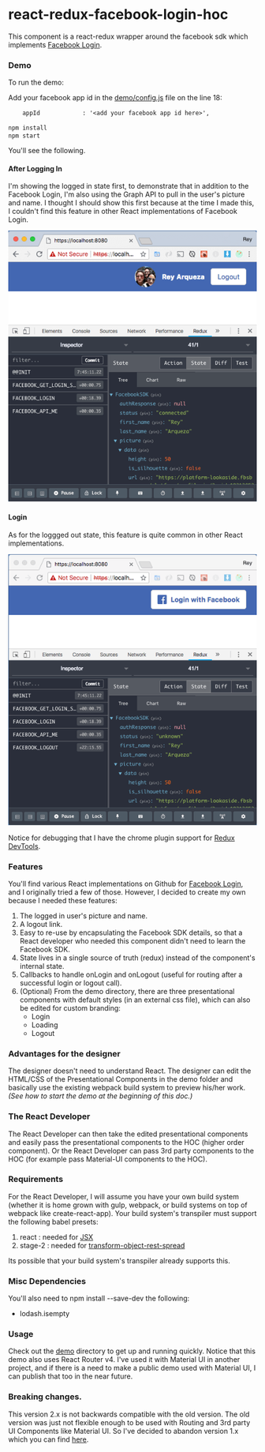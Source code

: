 # react-redux-facebook-login-hoc

This component is a react-redux wrapper around the facebook sdk which implements [Facebook Login](https://developers.facebook.com/docs/facebook-login/).

### Demo
To run the demo:

Add your facebook app id in the [demo/config.js](demo/config.js) file on the line 18:

```
    appId            : '<add your facebook app id here>',
```

```
npm install
npm start
```

You'll see the following.

#### After Logging In
I'm showing the logged in state first, to demonstrate that in addition to the Facebook Login, I'm also using the Graph API to pull in the user's picture and name. I thought I should show this first because at the time I made this, I couldn't find this feature in other React implementations of Facebook Login.

![Logout screenshot](demo/screenshots/screen-logout.png)

#### Login
As for the loggged out state, this feature is quite common in other React implementations.

![Login screenshot](demo/screenshots/screen-login.png)


Notice for debugging that I have the chrome plugin support for [Redux DevTools](https://www.npmjs.com/package/redux-devtools).

### Features
You'll find various React implementations on Github for [Facebook Login](https://developers.facebook.com/docs/facebook-login/), and I originally tried a few of those. However, I decided to create my own because I needed these features:

1. The logged in user's picture and name.
1. A logout link.
1. Easy to re-use by encapsulating the Facebook SDK details, so that a React developer who needed this component didn't need to learn the Facebook SDK.
1. State lives in a single source of truth (redux) instead of the component's internal state.
1. Callbacks to handle onLogin and onLogout (useful for routing after a successful login or logout call).
1. (Optional) From the demo directory, there are three presentational components with default styles (in an external css file), which can also be edited for custom branding:
    * Login
    * Loading
    * Logout

### Advantages for the designer
The designer doesn't need to understand React. The designer can edit the HTML/CSS of the Presentational Components in the demo folder and basically use the existing webpack build system to preview his/her work. *(See how to start the demo at the beginning of this doc.)*

### The React Developer
The React Developer can then take the edited presentational components and easily pass the presentational components to the HOC (higher order component). Or the React Developer can pass 3rd party components to the HOC (for example pass Material-UI components to the HOC).

### Requirements
For the React Developer, I will assume you have your own build system (whether it is home grown with gulp, webpack, or build systems on top of webpack like create-react-app). Your build system's transpiler must support the following babel presets:

1. react : needed for [JSX](https://babeljs.io/docs/en/babel-preset-react)
1. stage-2 : needed for [transform-object-rest-spread](https://babeljs.io/docs/en/babel-preset-stage-2)

Its possible that your build system's transpiler already supports this. 

### Misc Dependencies
You'll also need to npm install --save-dev the following:

* lodash.isempty

### Usage
Check out the [demo](demo) directory to get up and running quickly. Notice that this demo also uses React Router v4. I've used it with Material UI in another project, and if there is a need to make a public demo used with Material UI, I can publish that too in the near future.

### Breaking changes.
This version 2.x is not backwards compatible with the old version. The old version was just not flexible enough to be used with Routing and 3rd party UI Components like Material UI. So I've decided to abandon version 1.x which you can find [here](https://github.com/reyarqueza/react-redux-facebook-login-hoc/tree/v1.0.10).
